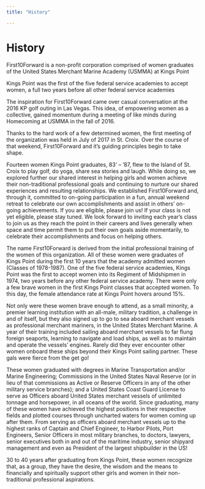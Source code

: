 ```yaml
---
title: "History"

---
```


# History

First10Forward is a non-profit corporation comprised of women graduates of
    the United States Merchant Marine Academy (USMMA) at Kings Point
    
Kings Point was the first of the five federal service academies 
    to accept women, a full two years before all other federal service academies

The inspiration for First10Forward came over casual conversation at the 2016 KP golf outing in Las Vegas. This idea, of empowering women as a collective, gained momentum during a meeting of like minds during Homecoming at USMMA in the fall of 2016.
 
Thanks to the hard work of a few determined women, the first meeting of the organization was held in July of 2017 in St. Croix. Over the course of that weekend, First10Forward and it’s guiding principles begin to take shape.
 
Fourteen women Kings Point graduates, 83’ – ’87, flew to the Island of St. Croix to play golf, do yoga, share sea stories and laugh.  While doing so, we explored further our shared interest in helping girls and women achieve their non-traditional professional goals and continuing to nurture our shared experiences and resulting relationships.  We established First10Forward and, through it, committed to on-going participation in a fun, annual weekend retreat to celebrate our own accomplishments and assist in others’ on-going achievements.  If you are eligible, please join us!  If your class is not yet eligible, please stay tuned.  We look forward to inviting each year’s class to join us as they reach the point in their careers and lives generally when space and time permit them to put their own goals aside momentarily, to celebrate their accomplishments and focus on helping others.
 

The name First10Forward is derived from the initial professional training of the women of this organization. All of these women were graduates of Kings Point during the first 10 years that the academy admitted women (Classes of 1978-1987). One of the five federal service academies, Kings Point was the first to accept women into its Regiment of Midshipmen in 1974, two years before any other federal service academy.  There were only a few brave women in the first Kings Point classes that accepted women.  To this day, the female attendance rate at Kings Point hovers around 15%.
 
Not only were these women brave enough to attend, as a small minority,  a premier learning institution with an all-male, military tradition, a challenge in and of itself, but they also signed up to go to sea aboard merchant vessels as professional merchant mariners, in the United States Merchant Marine. A year of their training included sailing aboard merchant vessels to far flung foreign seaports, learning to navigate and load ships, as well as to maintain and operate the vessels’ engines.  Rarely did they ever encounter other women onboard these ships beyond their Kings Point sailing partner.  These gals were fierce from the get go!
 
These women graduated with degrees in Marine Transportation and/or Marine Engineering; Commissions in the United States Naval Reserve (or in lieu of that commissions as Active or Reserve Officers in any of the other military service branches); and a United States Coast Guard License to serve as Officers aboard United States merchant vessels of unlimited tonnage and horsepower, in all oceans of the world.
Since graduating, many of these women have achieved the highest positions in their respective fields and plotted courses through uncharted waters for women coming up after them. From serving as officers aboard merchant vessels up to the highest ranks of Captain and Chief Engineer, to Harbor Pilots, Port Engineers, Senior Officers in most military branches, to doctors, lawyers, senior executives both in and out of the maritime industry, senior shipyard management and even as President of the largest shipbuilder in the US!
 
30 to 40 years after graduating from Kings Point, these women recognize that, as a group, they have the desire, the wisdom and the means to financially and spiritually support other girls and women in their non-traditional professional aspirations.